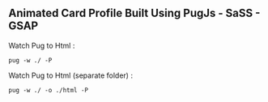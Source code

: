 ## Animated Card Profile Built Using PugJs - SaSS - GSAP


Watch Pug to Html :

```
pug -w ./ -P
```

Watch Pug to Html (separate folder) :

```
pug -w ./ -o ./html -P
```
